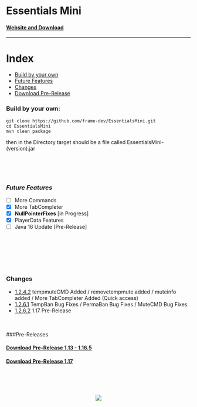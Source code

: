 # Essentials Mini
#### [Website and Download](https://framedev.stream/sites/downloads/essentialsmini)
___
# Index
- [Build by your own](#build-by-your-own)
- [Future Features](#future-features)
- [Changes](#changes)
- [Download Pre-Release](#pre-releases)

### Build by your own:
```
git clone https://github.com/frame-dev/EssentialsMini.git
cd EssentialsMini
mvn clean package
```

then in the Directory target should be a file called EssentialsMini-(version).jar

<br><br><br>

### ***Future Features***
- [ ] More Commands
- [x] More TabCompleter
- [x] **NullPointerFixes** [in Progress]
- [x] PlayerData Features
- [ ] Java 16 Update [Pre-Release]

<br><br><br><br><br>

### Changes
- [1.2.4.2](https://github.com/frame-dev/EssentialsMini/commit/c70967c78ab67f6fcfc3d9acf3159a7249eb3788) tempmuteCMD Added / removetempmute added / muteinfo added / More TabCompleter Added (Quick access)
- [1.2.6.1](https://github.com/frame-dev/EssentialsMini/commit/9cfc6a71501a28fb9f4620fab8090d0d0b05e073) TempBan Bug Fixes / PermaBan Bug Fixes / MuteCMD Bug Fixes
- [1.2.6.2](https://github.com/frame-dev/EssentialsMini/commit/eccef677ab34dbaf1affe5ef106462518788c54d) 1.17 Pre-Release
<br><br><br>
  
###Pre-Releases

#### [Download Pre-Release 1.13 - 1.16.5](https://github.com/frame-dev/EssentialsMini/releases/download/1.2.6.1-PRE-RELEASE/EssentialsMini-1.2.6.1-PRE-RELEASE.jar)
#### [Download Pre-Release 1.17](https://github.com/frame-dev/EssentialsMini/releases/download/1.2.6.2-PRE-RELEASE/EssentialsMini-1.2.6.2-PRE-RELEASE.jar)
<br><br><br>
<div style="text-align:center"><img src="https://framedev.stream/logo.jpg" /></div>
